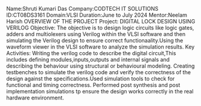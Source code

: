 Name:Shruti Kumari Das
Company:CODTECH IT SOLUTIONS
ID:CT08DS3161
Domain:VLSI
Duration:June to July 2024
Mentor:Neelam Harish
OVERVIEW OF THE PROJECT
Project: DIGITAL LOCK DESIGN USING VERILOG
Objective:
The objective is to design logic circuits like logic gates, adders and multiolexers using Verilog within the VLSI software and then simulating the Verilog design to ensure correct functionaality.Using the waveform viewer in the VLSI software to analyze the simulation results.
Key Activities:
Writing the verilog code to describe the digital circuit,This includes defining modules,inputs,outputs and internal signals and describing the behaviour using structural or behavioural modeling.
Creating testbenches to simulate the verilog code and verify the correctness of the design against the specifications.Used simulation tools to check for functional and timing correctness.
Performed post synthesis and post implementation simulations tp ensure the design works correctly in the real hardware environment.
